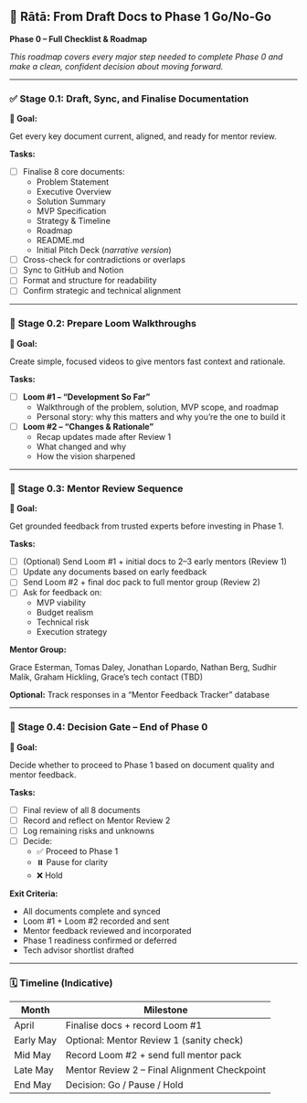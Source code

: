 ## 🧭 **Rātā: From Draft Docs to Phase 1 Go/No-Go**

**Phase 0 – Full Checklist & Roadmap**

*This roadmap covers every major step needed to complete Phase 0 and make a clean, confident decision about moving forward.*

---

### ✅ **Stage 0.1: Draft, Sync, and Finalise Documentation**

**🎯 Goal:**

Get every key document current, aligned, and ready for mentor review.

**Tasks:**

- [ ]  Finalise 8 core documents:
    - Problem Statement
    - Executive Overview
    - Solution Summary
    - MVP Specification
    - Strategy & Timeline
    - Roadmap
    - README.md
    - Initial Pitch Deck (*narrative version*)
- [ ]  Cross-check for contradictions or overlaps
- [ ]  Sync to GitHub and Notion
- [ ]  Format and structure for readability
- [ ]  Confirm strategic and technical alignment

---

### 🧱 **Stage 0.2: Prepare Loom Walkthroughs**

**🎯 Goal:**

Create simple, focused videos to give mentors fast context and rationale.

**Tasks:**

- [ ]  **Loom #1 – “Development So Far”**
    - Walkthrough of the problem, solution, MVP scope, and roadmap
    - Personal story: why this matters and why you’re the one to build it
- [ ]  **Loom #2 – “Changes & Rationale”**
    - Recap updates made after Review 1
    - What changed and why
    - How the vision sharpened

---

### 🧠 **Stage 0.3: Mentor Review Sequence**

**🎯 Goal:**

Get grounded feedback from trusted experts before investing in Phase 1.

**Tasks:**

- [ ]  (Optional) Send Loom #1 + initial docs to 2–3 early mentors (Review 1)
- [ ]  Update any documents based on early feedback
- [ ]  Send Loom #2 + final doc pack to full mentor group (Review 2)
- [ ]  Ask for feedback on:
    - MVP viability
    - Budget realism
    - Technical risk
    - Execution strategy

**Mentor Group:**

Grace Esterman, Tomas Daley, Jonathan Lopardo, Nathan Berg, Sudhir Malik, Graham Hickling, Grace’s tech contact (TBD)

**Optional:** Track responses in a “Mentor Feedback Tracker” database

---

### 🧭 **Stage 0.4: Decision Gate – End of Phase 0**

**🎯 Goal:**

Decide whether to proceed to Phase 1 based on document quality and mentor feedback.

**Tasks:**

- [ ]  Final review of all 8 documents
- [ ]  Record and reflect on Mentor Review 2
- [ ]  Log remaining risks and unknowns
- [ ]  Decide:
    - ✅ Proceed to Phase 1
    - ⏸️ Pause for clarity
    - ❌ Hold

**Exit Criteria:**

- All documents complete and synced
- Loom #1 + Loom #2 recorded and sent
- Mentor feedback reviewed and incorporated
- Phase 1 readiness confirmed or deferred
- Tech advisor shortlist drafted

---

### 🗓️ **Timeline (Indicative)**

| Month | Milestone |
| --- | --- |
| April | Finalise docs + record Loom #1 |
| Early May | Optional: Mentor Review 1 (sanity check) |
| Mid May | Record Loom #2 + send full mentor pack |
| Late May | Mentor Review 2 – Final Alignment Checkpoint |
| End May | Decision: Go / Pause / Hold |